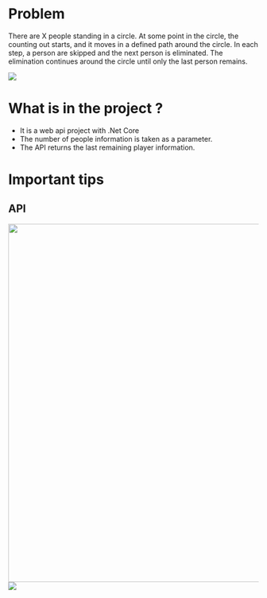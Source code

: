 # Problem
There are X people standing in a circle. At some point in the circle, the counting out starts, and it moves in a defined path around the circle. In each step, a person are skipped and the next person is eliminated. The elimination continues around the circle until only the last person remains.



<img src="https://github.com/sedagundogdu/CodeChallenge-JosephusProblem/blob/master/gif.gif" width="auto">

# What is in the project ?
- It is a web api project with .Net Core
- The number of people information is taken as a parameter.
- The API returns the last remaining player information.

# Important tips


## API

<img src="https://github.com/sedagundogdu/CodeChallenge-JosephusProblem/blob/master/API_img.png" width="720">

<img src="https://github.com/sedagundogdu/CodeChallenge-JosephusProblem/blob/master/API_img2.png" width="auto">



